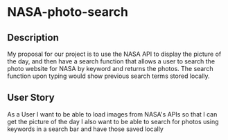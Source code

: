 # NASA-photo-search

## Description

My proposal for our project is to use the NASA API to display the picture of the day, and then have a search function that allows a user to search the photo website for NASA by keyword and returns the photos.  The search function upon typing would show previous search terms stored locally.

## User Story

As a User I want to be able to load images from NASA's APIs so that I can get the picture of the day
I also want to be able to search for photos using keywords in a search bar and have those saved locally


